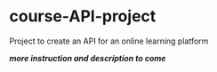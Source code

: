 # course-API-project
Project to create an API for an online learning platform

**_more instruction and description to come_**
